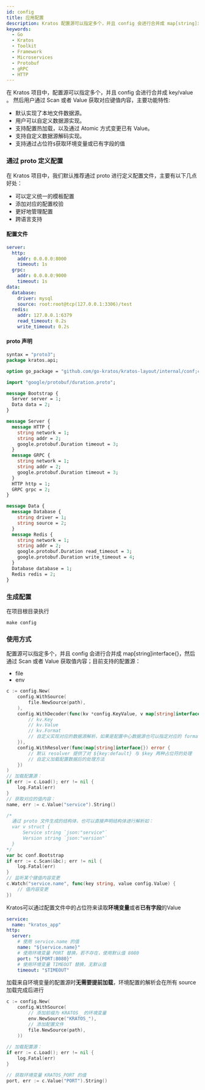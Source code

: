 ```yaml
---
id: config
title: 应用配置
description: Kratos 配置源可以指定多个，并且 config 会进行合并成 map[string]interface{}，然后通过 Scan 或者 Value 获取值内容
keywords:
  - Go 
  - Kratos
  - Toolkit
  - Framework
  - Microservices
  - Protobuf
  - gRPC
  - HTTP
---
```

在 Kratos 项目中，配置源可以指定多个，并且 config 会进行合并成 key/value 。
然后用户通过 Scan 或者 Value 获取对应键值内容，主要功能特性:

- 默认实现了本地文件数据源。
- 用户可以自定义数据源实现。
- 支持配置热加载，以及通过 Atomic 方式变更已有 Value。
- 支持自定义数据源解码实现。
- 支持通过占位符`$`获取环境变量或已有字段的值

### 通过 proto 定义配置
在 Kratos 项目中，我们默认推荐通过 proto 进行定义配置文件，主要有以下几点好处：

- 可以定义统一的模板配置
- 添加对应的配置校验
- 更好地管理配置
- 跨语言支持

#### 配置文件
```yaml
server:
  http:
    addr: 0.0.0.0:8000
    timeout: 1s
  grpc:
    addr: 0.0.0.0:9000
    timeout: 1s
data:
  database:
    driver: mysql
    source: root:root@tcp(127.0.0.1:3306)/test
  redis:
    addr: 127.0.0.1:6379
    read_timeout: 0.2s
    write_timeout: 0.2s

```

#### proto 声明
```protobuf
syntax = "proto3";
package kratos.api;

option go_package = "github.com/go-kratos/kratos-layout/internal/conf;conf";

import "google/protobuf/duration.proto";

message Bootstrap {
  Server server = 1;
  Data data = 2;
}

message Server {
  message HTTP {
    string network = 1;
    string addr = 2;
    google.protobuf.Duration timeout = 3;
  }
  message GRPC {
    string network = 1;
    string addr = 2;
    google.protobuf.Duration timeout = 3;
  }
  HTTP http = 1;
  GRPC grpc = 2;
}

message Data {
  message Database {
    string driver = 1;
    string source = 2;
  }
  message Redis {
    string network = 1;
    string addr = 2;
    google.protobuf.Duration read_timeout = 3;
    google.protobuf.Duration write_timeout = 4;
  }
  Database database = 1;
  Redis redis = 2;
}
```

### 生成配置
在项目根目录执行

```shell
make config
```

### 使用方式
配置源可以指定多个，并且 config 会进行合并成 map[string]interface{}，然后通过 Scan 或者 Value 获取值内容；目前支持的配置源：

- file
- env

```go
c := config.New(
    config.WithSource(
        file.NewSource(path),
    ),
    config.WithDecoder(func(kv *config.KeyValue, v map[string]interface{}) error {
        // kv.Key
        // kv.Value
        // kv.Format
        // 自定义实现对应的数据源解析，如果是配置中心数据源也可以指定对应的 format 进行识别配置类型
    }),
    config.WithResolver(func(map[string]interface{}) error {
        // 默认 resolver 提供了对 ${key:default} 与 $key 两种占位符的处理
        // 自定义加载配置数据后的处理方法
    })
)
// 加载配置源：
if err := c.Load(); err != nil {
    log.Fatal(err)
}
// 获取对应的值内容：
name, err := c.Value("service").String()

/*
  通过 proto 文件生成的结构体，也可以直接声明结构体进行解析如：
  var v struct {
      Service string `json:"service"`
      Version string `json:"version"`
  }
*/
var bc conf.Bootstrap
if err := c.Scan(&bc); err != nil {
	log.Fatal(err)
}
// 监听某个键值内容变更
c.Watch("service.name", func(key string, value config.Value) {
    // 值内容变更
})
```

Kratos可以通过配置文件中的占位符来读取**环境变量**或者**已有字段**的Value

```yaml
service:
  name: "kratos_app"
http:
  server:
    # 使用 service.name 的值
    name: "${service.name}"
    # 使用环境变量 PORT 替换，若不存在，使用默认值 8080
    port: "${PORT:8080}"
    # 使用环境变量 TIMEOUT 替换，无默认值
    timeout: "$TIMEOUT"
```

加载来自环境变量的配置源时**无需要提前加载**，环境配置的解析会在所有 source 加载完成后进行

```go
c := config.New(
    config.WithSource(
        // 添加前缀为 KRATOS_ 的环境变量
        env.NewSource("KRATOS_"),
        // 添加配置文件
        file.NewSource(path),
    ))
    
// 加载配置源：
if err := c.Load(); err != nil {
    log.Fatal(err)
}

// 获取环境变量 KRATOS_PORT 的值
port, err := c.Value("PORT").String()
```
